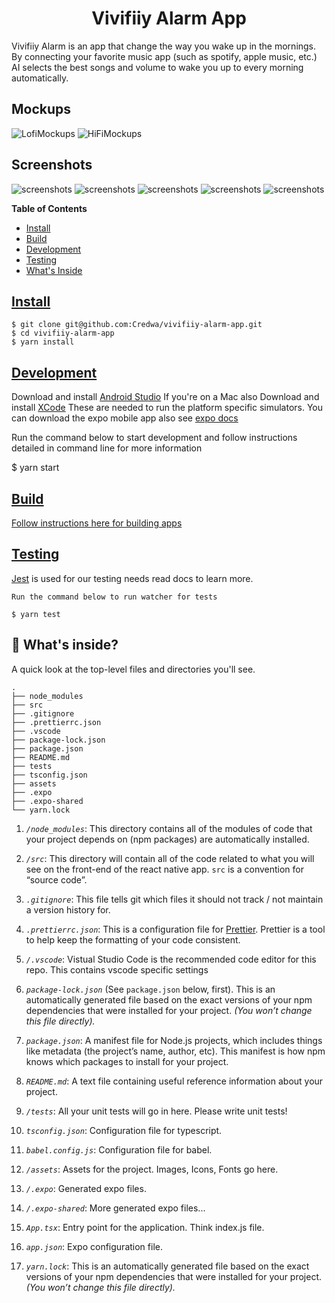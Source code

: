 <h1 align="center">
  Vivifiiy Alarm App
</h1>

Vivifiiy Alarm is an app that change the way you wake up in the mornings. By connecting your favorite music app (such as spotify, apple music, etc.) AI selects the best songs and volume to wake you up to every morning automatically.

## Mockups

![LofiMockups](https://github.com/Credwa/vivifiiy-alarm-app/blob/master/_static/lofi-mockup.PNG)
![HiFiMockups](https://github.com/Credwa/vivifiiy-alarm-app/blob/master/_static/hifi-mockup.PNG)

## Screenshots

![screenshots](https://github.com/Credwa/vivifiiy-alarm-app/blob/master/_static/viv-scr6.jpg)
![screenshots](https://github.com/Credwa/vivifiiy-alarm-app/blob/master/_static/viv-scr5.jpg)
![screenshots](https://github.com/Credwa/vivifiiy-alarm-app/blob/master/_static/viv-scr1.jpg)
![screenshots](https://github.com/Credwa/vivifiiy-alarm-app/blob/master/_static/viv-scr3.jpg)
![screenshots](https://github.com/Credwa/vivifiiy-alarm-app/blob/master/_static/viv-scr2.jpg)

**Table of Contents**

- [Install](#Install)
- [Build](#Build)
- [Development](#Development)
- [Testing](#Testing)
- [What's Inside](#Inside)

<a name="Install"></a>

## [Install](id:Install)

    $ git clone git@github.com:Credwa/vivifiiy-alarm-app.git
    $ cd vivifiiy-alarm-app
    $ yarn install

<a name="Development"></a>

## [Development](id:Development)

Download and install [Android Studio](https://developer.android.com/studio)
If you're on a Mac also Download and install [XCode](https://developer.apple.com/xcode/)
These are needed to run the platform specific simulators.
You can download the expo mobile app also see [expo docs](https://docs.expo.io/)

Run the command below to start development and follow instructions detailed in command line for more information

\$ yarn start

<a name="Build"></a>

## [Build](id:Build)

[Follow instructions here for building apps](https://docs.expo.io/distribution/building-standalone-apps/)

<a name="Testing"></a>

## [Testing](id:Testing)

[Jest](https://jestjs.io/) is used for our testing needs read docs to learn more.

    Run the command below to run watcher for tests

    $ yarn test

<a name="Inside"></a>

## 🧐 What's inside?

A quick look at the top-level files and directories you'll see.

    .
    ├── node_modules
    ├── src
    ├── .gitignore
    ├── .prettierrc.json
    ├── .vscode
    ├── package-lock.json
    ├── package.json
    ├── README.md
    ├── tests
    ├── tsconfig.json
    ├── assets
    ├── .expo
    ├── .expo-shared
    └── yarn.lock

1.  _`/node_modules`_: This directory contains all of the modules of code that your project depends on (npm packages) are automatically installed.

2.  _`/src`_: This directory will contain all of the code related to what you will see on the front-end of the react native app. `src` is a convention for “source code”.

3.  _`.gitignore`_: This file tells git which files it should not track / not maintain a version history for.

4.  _`.prettierrc.json`_: This is a configuration file for [Prettier](https://prettier.io/). Prettier is a tool to help keep the formatting of your code consistent.

5.  _`/.vscode`_: Vistual Studio Code is the recommended code editor for this repo. This contains vscode specific settings

6.  _`package-lock.json`_ (See `package.json` below, first). This is an automatically generated file based on the exact versions of your npm dependencies that were installed for your project. _(You won’t change this file directly)._

7.  _`package.json`_: A manifest file for Node.js projects, which includes things like metadata (the project’s name, author, etc). This manifest is how npm knows which packages to install for your project.

8.  _`README.md`_: A text file containing useful reference information about your project.

9.  _`/tests`_: All your unit tests will go in here. Please write unit tests!

10. _`tsconfig.json`_: Configuration file for typescript.

11. _`babel.config.js`_: Configuration file for babel.

12. _`/assets`_: Assets for the project. Images, Icons, Fonts go here.

13. _`/.expo`_: Generated expo files.

14. _`/.expo-shared`_: More generated expo files...

15. _`App.tsx`_: Entry point for the application. Think index.js file.

16. _`app.json`_: Expo configuration file.

17. _`yarn.lock`_: This is an automatically generated file based on the exact versions of your npm dependencies that were installed for your project. _(You won’t change this file directly)._
